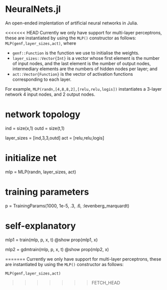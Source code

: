 NeuralNets.jl
===============
An open-ended implentation of artificial neural networks in Julia. 

<<<<<<< HEAD
Currently we only have support for multi-layer perceptrons, these are instantiated by using the `MLP()` constructor as follows: `MLP(genf,layer_sizes,act)`, where 
* `genf::Function` is the function we use to initialise the weights. 
* `layer_sizes::Vector{Int}` is a vector whose first element is the number of input nodes, and the last element is the number of output nodes, intermediary elements are the numbers of hidden nodes per layer; and 
* `act::Vector{Function}` is the vector of activation functions corresponding to each layer.


For example, `MLP(randn,[4,8,8,2],[relu,relu,logis])` instantiates a 3-layer network 4 input nodes, and 2 output nodes. 


# network topology
ind = size(x,1)
outd = size(t,1)

layer_sizes = [ind,3,3,outd]
act   = [relu,relu,logis]

# initialize net
mlp = MLP(randn, layer_sizes, act)

# training parameters
p = TrainingParams(1000, 1e-5, .3, .6, :levenberg_marquardt)

# self-explanatory
mlp1 = train(mlp, p, x, t)
@show prop(mlp1, x)

mlp2 = gdmtrain(mlp, p, x, t)
@show prop(mlp2, x)

=======
Currently we only have support for multi-layer perceptrons, these are instantiated by using the ```MLP()``` constructor as follows:

```MLP(genf,layer_sizes,act)```
>>>>>>> FETCH_HEAD

